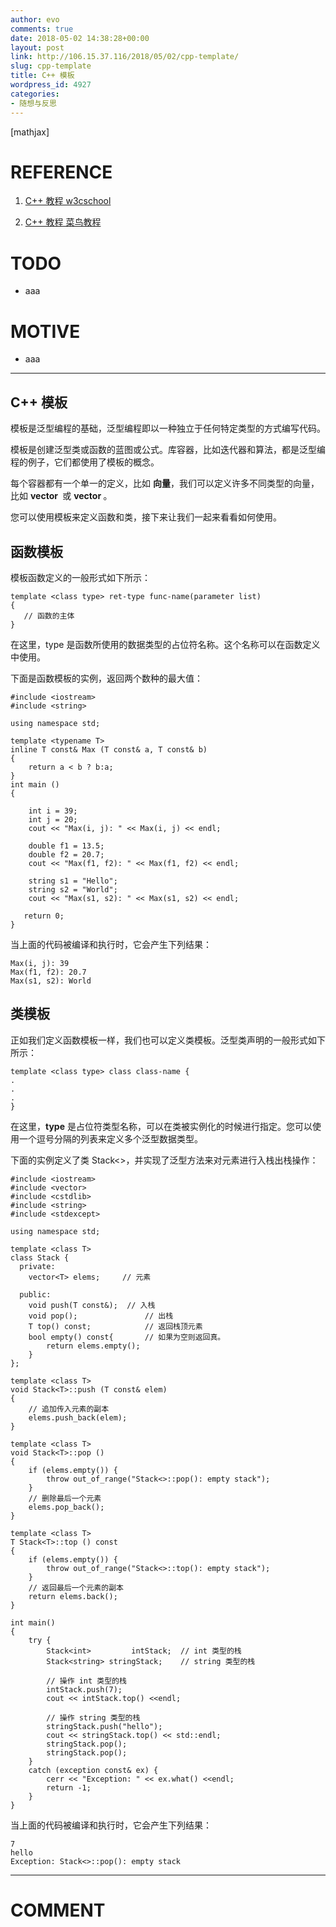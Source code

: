 ```yaml
---
author: evo
comments: true
date: 2018-05-02 14:38:28+00:00
layout: post
link: http://106.15.37.116/2018/05/02/cpp-template/
slug: cpp-template
title: C++ 模板
wordpress_id: 4927
categories:
- 随想与反思
---
```


<!-- more -->

[mathjax]


# REFERENCE





 	
  1. [C++ 教程 w3cschool](https://www.w3cschool.cn/cpp/)

 	
  2. [C++ 教程 菜鸟教程](http://www.runoob.com/cplusplus/cpp-tutorial.html)




# TODO





 	
  * aaa




# MOTIVE





 	
  * aaa





* * *





## C++ 模板


模板是泛型编程的基础，泛型编程即以一种独立于任何特定类型的方式编写代码。

模板是创建泛型类或函数的蓝图或公式。库容器，比如迭代器和算法，都是泛型编程的例子，它们都使用了模板的概念。

每个容器都有一个单一的定义，比如 **向量**，我们可以定义许多不同类型的向量，比如 **vector <int>** 或 **vector <string>**。

您可以使用模板来定义函数和类，接下来让我们一起来看看如何使用。


## 函数模板


模板函数定义的一般形式如下所示：

    
    template <class type> ret-type func-name(parameter list)
    {
       // 函数的主体
    }  
    


在这里，type 是函数所使用的数据类型的占位符名称。这个名称可以在函数定义中使用。

下面是函数模板的实例，返回两个数种的最大值：

    
    #include <iostream>
    #include <string>
    
    using namespace std;
    
    template <typename T>
    inline T const& Max (T const& a, T const& b) 
    { 
        return a < b ? b:a; 
    } 
    int main ()
    {
     
        int i = 39;
        int j = 20;
        cout << "Max(i, j): " << Max(i, j) << endl; 
    
        double f1 = 13.5; 
        double f2 = 20.7; 
        cout << "Max(f1, f2): " << Max(f1, f2) << endl; 
    
        string s1 = "Hello"; 
        string s2 = "World"; 
        cout << "Max(s1, s2): " << Max(s1, s2) << endl; 
    
       return 0;
    }


当上面的代码被编译和执行时，它会产生下列结果：

    
    Max(i, j): 39
    Max(f1, f2): 20.7
    Max(s1, s2): World
    




## 类模板


正如我们定义函数模板一样，我们也可以定义类模板。泛型类声明的一般形式如下所示：

    
    template <class type> class class-name {
    .
    .
    .
    }
    


在这里，**type** 是占位符类型名称，可以在类被实例化的时候进行指定。您可以使用一个逗号分隔的列表来定义多个泛型数据类型。

下面的实例定义了类 Stack<>，并实现了泛型方法来对元素进行入栈出栈操作：

    
    #include <iostream>
    #include <vector>
    #include <cstdlib>
    #include <string>
    #include <stdexcept>
    
    using namespace std;
    
    template <class T>
    class Stack { 
      private: 
        vector<T> elems;     // 元素 
    
      public: 
        void push(T const&);  // 入栈
        void pop();               // 出栈
        T top() const;            // 返回栈顶元素
        bool empty() const{       // 如果为空则返回真。
            return elems.empty(); 
        } 
    }; 
    
    template <class T>
    void Stack<T>::push (T const& elem) 
    { 
        // 追加传入元素的副本
        elems.push_back(elem);    
    } 
    
    template <class T>
    void Stack<T>::pop () 
    { 
        if (elems.empty()) { 
            throw out_of_range("Stack<>::pop(): empty stack"); 
        }
    	// 删除最后一个元素
        elems.pop_back();         
    } 
    
    template <class T>
    T Stack<T>::top () const 
    { 
        if (elems.empty()) { 
            throw out_of_range("Stack<>::top(): empty stack"); 
        }
    	// 返回最后一个元素的副本 
        return elems.back();      
    } 
    
    int main() 
    { 
        try { 
            Stack<int>         intStack;  // int 类型的栈 
            Stack<string> stringStack;    // string 类型的栈 
    
            // 操作 int 类型的栈 
            intStack.push(7); 
            cout << intStack.top() <<endl; 
    
            // 操作 string 类型的栈 
            stringStack.push("hello"); 
            cout << stringStack.top() << std::endl; 
            stringStack.pop(); 
            stringStack.pop(); 
        } 
        catch (exception const& ex) { 
            cerr << "Exception: " << ex.what() <<endl; 
            return -1;
        } 
    }


当上面的代码被编译和执行时，它会产生下列结果：

    
    7
    hello
    Exception: Stack<>::pop(): empty stack
    
























* * *





# COMMENT



